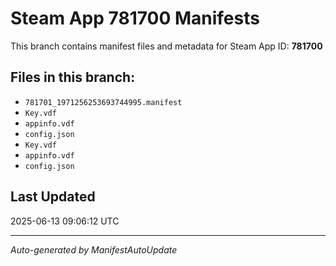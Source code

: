 # Steam App 781700 Manifests

This branch contains manifest files and metadata for Steam App ID: **781700**

## Files in this branch:
- `781701_1971256253693744995.manifest`
- `Key.vdf`
- `appinfo.vdf`
- `config.json`
- `Key.vdf`
- `appinfo.vdf`
- `config.json`

## Last Updated
2025-06-13 09:06:12 UTC

---
*Auto-generated by ManifestAutoUpdate*
